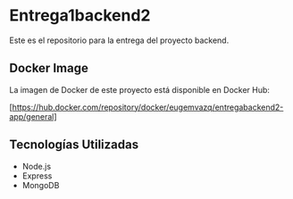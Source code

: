 # Entrega1backend2

Este es el repositorio para la entrega del proyecto backend.

## Docker Image

La imagen de Docker de este proyecto está disponible en Docker Hub:

[https://hub.docker.com/repository/docker/eugemvazq/entregabackend2-app/general]


## Tecnologías Utilizadas

* Node.js
* Express
* MongoDB


